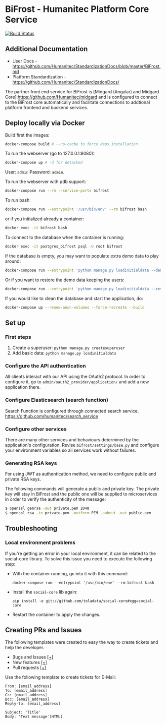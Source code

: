 # BiFrost - Humanitec Platform Core Service

[![Build Status](http://drone.humanitec.io/api/badges/Humanitec/bifrost/status.svg)](http://drone.humanitec.io/Humanitec/bifrost)


## Additional Documentation

* User Docs - https://github.com/Humanitec/StandardizationDocs/blob/master/BiFrost.md
* Platform Standardization - https://github.com/Humanitec/StandardizationDocs/

The partner front end service for BiFrost is [Midgard (Angular) and Midgard Core]:https://github.com/Humanitec/midgard and is configured to connect to the BiFrost core automatically and facilitate connections to addtional platform frontend and backend services.


## Deploy locally via Docker

Build first the images:

```bash
docker-compose build # --no-cache to force deps installation
```

To run the webserver (go to 127.0.0.1:8080):

```bash
docker-compose up # -d for detached
```

User: `admin`
Password: `admin`.

To run the webserver with pdb support:

```bash
docker-compose run --rm --service-ports bifrost
```

To run bash:

```bash
docker-compose run --entrypoint '/usr/bin/env' --rm bifrost bash
```

or if you initialized already a container:

```bash
docker exec -it bifrost bash
```

To connect to the database when the container is running:

```bash
docker exec -it postgres_bifrost psql -U root bifrost
```

If the database is empty, you may want to populate extra demo data to play
around:

```bash
docker-compose run --entrypoint 'python manage.py loadinitialdata --demo' bifrost
```

Or if you want to restore the demo data keeping the users:

```bash
docker-compose run --entrypoint 'python manage.py loadinitialdata --restore' bifrost
```

If you would like to clean the database and start the application, do:

```bash
docker-compose up --renew-anon-volumes --force-recreate --build
```

## Set up

### First steps

1. Create a superuser: `python manage.py createsuperuser`
2. Add basic data: `python manage.py loadinitialdata`


### Configure the API authentication

All clients interact with our API using the OAuth2 protocol. In order to
configure it, go to `admin/oauth2_provider/application/` and add a new
application there.


### Configure Elasticsearch (search function)

Search Function is configured through connected search service.
https://github.com/humanitec/search_service


### Configure other services

There are many other services and behaviours determined by the
application's configuration. Revise `bifrost/settings/base.py` and
configure your environment variables so all services work without failures.

### Generating RSA keys

For using JWT as authentication method, we need to configure public and
private RSA keys.

The following commands will generate a public and private key. The private
key will stay in BiFrost and the public one will be supplied to
microservices in order to verify the authenticity of the message:

```bash
$ openssl genrsa -out private.pem 2048
$ openssl rsa -in private.pem -outform PEM -pubout -out public.pem
```


## Troubleshooting

### Local environment problems

If you're getting an error in your local environment, it can be related to the
social-core library. To solve this issue you need to execute the following
step:

- With the container running, go into it with this command:

  `docker-compose run --entrypoint '/usr/bin/env' --rm bifrost bash`

- Install the `social-core` lib again:

  `pip install -e git://github.com/toladata/social-core#egg=social-core`

- Restart the container to apply the changes.

## Creating PRs and Issues
The following templates were created to easy the way to create tickets and help the developer.

- Bugs and Issues [[+]](https://github.com/Humanitec/bifrost/issues/new)
- New features [[+]](https://github.com/Humanitec/bifrost/issues/new?template=new_features.md)
- Pull requests [[+]](https://github.com/Humanitec/bifrost/compare/master?expand=1)

Use the following template to create tickets for E-Mail:
```
From: [email_address]
To: [email_address]
Cc: [email_address]
Bcc: [email_address]
Reply-to: [email_address]

Subject: 'Title'
Body: 'Text message'(HTML)
```
